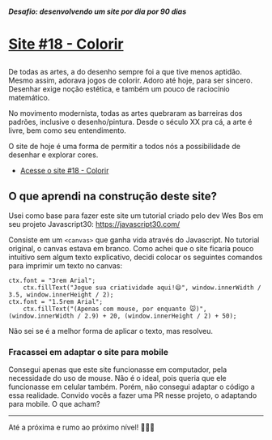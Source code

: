 ##### Desafio: desenvolvendo um site por dia por 90 dias 

# [Site #18 - Colorir](https://www.dorlyneto.com/90sites/18-colorir)

## 

De todas as artes, a do desenho sempre foi a que tive menos aptidão. Mesmo assim, adorava jogos de colorir. Adoro até hoje, para ser sincero. Desenhar exige noção estética, e também um pouco de raciocínio matemático.

No movimento modernista, todas as artes quebraram as barreiras dos padrões, inclusive o desenho/pintura. Desde o século XX pra cá, a arte é livre, bem como seu entendimento.

O site de hoje é uma forma de permitir a todos nós a possibilidade de desenhar e explorar cores.

* [Acesse o site #18 - Colorir](https://www.dorlyneto.com/90sites/18-colorir)

## O que aprendi na construção deste site?

Usei como base para fazer este site um tutorial criado pelo dev Wes Bos em seu projeto Javascript30: https://javascript30.com/

Consiste em um ```<canvas>``` que ganha vida através do Javascript. No tutorial original, o canvas estava em branco. Como achei que o site ficaria pouco intuitivo sem algum texto explicativo, decidi colocar os seguintes comandos para imprimir um texto no canvas:

```
ctx.font = "3rem Arial";
    ctx.fillText("Jogue sua criatividade aqui!😄", window.innerWidth / 3.5, window.innerHeight / 2);
ctx.font = "1.5rem Arial";
    ctx.fillText("(Apenas com mouse, por enquanto 🐭)", (window.innerWidth / 2.9) + 20, (window.innerHeight / 2) + 50);
```

Não sei se é a melhor forma de aplicar o texto, mas resolveu.

### Fracassei em adaptar o site para mobile

Consegui apenas que este site funcionasse em computador, pela necessidade do uso de mouse. Não é o ideal, pois queria que ele funcionasse em celular também. Porém, não consegui adaptar o código a essa realidade. Convido vocês a fazer uma PR nesse projeto, o adaptando para mobile. O que acham?

---

Até a próxima e rumo ao próximo nível! 🚀🚀🚀